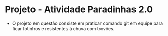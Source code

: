 # Projeto - Atividade Paradinhas 2.0

- O projeto em questão consiste em praticar comando git em equipe para ficar fotinhos e resistentes á chuva com trovões.